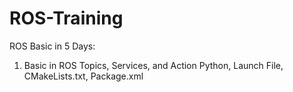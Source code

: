 # ROS-Training
ROS Basic in 5 Days:
1. Basic in ROS Topics, Services, and Action
Python, Launch File, CMakeLists.txt, Package.xml
